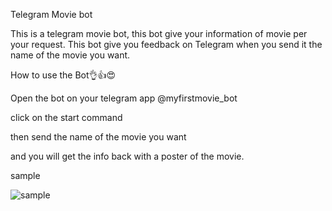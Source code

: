 Telegram Movie bot

This is a telegram movie bot, this bot give your information of movie per your request.
This bot give you feedback on Telegram when you send it the name of the movie you want.


How to use the Bot👌👍😍

Open the bot on your telegram app @myfirstmovie_bot

click on the start command

then send the name of the movie you want

and you will get the info back with a poster of the movie.

sample

![sample](https://user-images.githubusercontent.com/77060081/135649092-be578ca3-e41a-4e31-b355-b18bf0025556.png)
